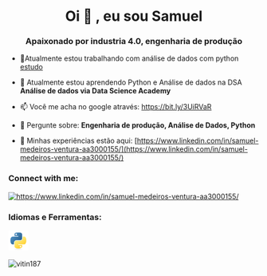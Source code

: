 <h1 align="center">Oi 👋 , eu sou Samuel </h1>
<h3 align="center">Apaixonado por industria 4.0, engenharia de produção</h3>

- 🔭Atualmente estou trabalhando com análise de dados com python [estudo](https://www.datascienceacademy.com.br/)

- 🌱 Atualmente estou aprendendo Python e Análise de dados na DSA **Análise de dados via Data Science Academy**

- 📫 Você me acha no google através: https://bit.ly/3UiRVaR

- 💬 Pergunte sobre: **Engenharia de produção, Análise de Dados, Python**

- 📄 Minhas experiências estão aqui: [https://www.linkedin.com/in/samuel-medeiros-ventura-aa3000155/](https://www.linkedin.com/in/samuel-medeiros-ventura-aa3000155/)

<h3 align="left">Connect with me:</h3>
<p align="left">
<a href="https://linkedin.com/in/https://www.linkedin.com/in/samuel-medeiros-ventura-aa3000155/" target="blank"><img align="center" src="https://raw.githubusercontent.com/rahuldkjain/github-profile-readme-generator/master/src/images/icons/Social/linked-in-alt.svg" alt="https://www.linkedin.com/in/samuel-medeiros-ventura-aa3000155/" height="30" width="40" /></a>
</p>

<h3 align="left">Idiomas e Ferramentas:</h3>
<p align="esquerda"> <a href="https://www.python.org" target="_blank" rel="noreferrer"> <img src="https://raw.githubusercontent.com/devicons/devicon/master/icons/python/python-original.svg" alt="python" width="40" height="40"/> </a> </p>

<p><img align="center" src="https://github-readme-stats.vercel.app/api/top-langs?username=vitin187&show_icons=true&locale=en&layout=compact" alt="vitin187" /></p>

<!---

- 👋 Hi, I’m @Samuel
- 👀 I’m interested in ...
- 🌱 I’m currently learning ...
- 💞️ I’m looking to collaborate on ...
- 📫 How to reach me ...
- 😄 Pronouns: ...
- ⚡ Fun fact: ...


VITIN187/VITIN187 is a ✨ special ✨ repository because its `README.md` (this file) appears on your GitHub profile.
You can click the Preview link to take a look at your changes.
--->
